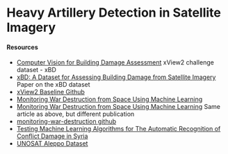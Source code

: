 # Heavy Artillery Detection in Satellite Imagery

#### Resources
 - [Computer Vision for Building Damage Assessment](https://xview2.org/)
	xView2 challenge dataset - xBD
 - [xBD: A Dataset for Assessing Building Damage from Satellite Imagery](https://arxiv.org/abs/1911.09296)
	Paper on the xBD dataset
 - [xView2 Baseline Github](https://github.com/DIUx-xView/xView2_baseline)
 - [Monitoring War Destruction from Space Using Machine Learning](https://www.pnas.org/doi/pdf/10.1073/pnas.2025400118)
 - [Monitoring War Destruction from Space Using Machine Learning](https://digitalcommons.chapman.edu/cgi/viewcontent.cgi?article=1264&context=economics_articles)
	Same article as above, but different publication
 - [monitoring-war-destruction github](https://github.com/monitoring-war-destruction/Syria-First-Stage)
 - [Testing Machine Learning Algorithms for The Automatic Recognition of Conflict Damage in Syria](https://www.aaas.org/sites/default/files/2018-11/Damage_Automated.pdf)
 - [UNOSAT Aleppo Dataset](https://unosat.org/products/1062)
